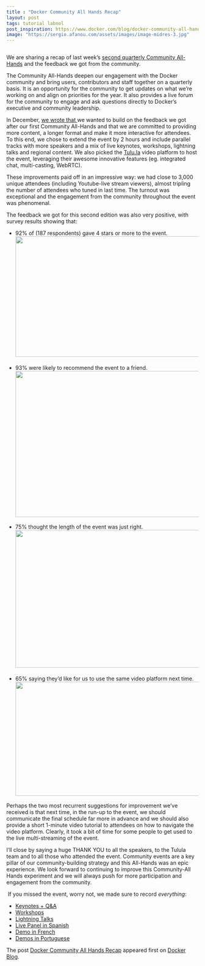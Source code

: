 ```yaml
---
title : "Docker Community All Hands Recap"
layout: post
tags: tutorial labnol
post_inspiration: https://www.docker.com/blog/docker-community-all-hands-recap/
image: "https://sergio.afanou.com/assets/images/image-midres-3.jpg"
---
```



<figure class="wp-block-image"><img src="https://lh5.googleusercontent.com/FSSFYnA6N1TQQY8is_HSjyYErBQjyF4POhKkobYkePYJxg-EErOZXuIDA02ggrKJpcegUg-Jw_WJt_84YTOa42SEHxT68LwToka4ExmjMyEn4ig0xZVawQ5KG0eVGxoOOm_CLSqH" alt=""/></figure>



<p>We are sharing a recap of last week&#8217;s <a href="https://events.docker.com/events/details/docker-docker-virtual-meetups-presents-docker-community-all-hands-2/">second quarterly Community All-Hands</a> and the feedback we got from the community.</p>



<p>The Community All-Hands deepen our engagement with the Docker community and bring users, contributors and staff together on a quarterly basis. It is an opportunity for the community to get updates on what we’re working on and align on priorities for the year. It also provides a live forum for the community to engage and ask questions directly to Docker’s executive and community leadership. </p>



<p>In December, <a href="https://www.docker.com/blog/connecting-with-the-docker-community-recap-of-our-first-community-all-hands/">we wrote that </a>we wanted to build on the feedback we got after our first Community All-Hands and that we are committed to providing more content, a longer format and make it more interactive for attendees. To this end, we chose to extend the event by 2 hours and include parallel tracks with more speakers and a mix of live keynotes, workshops, lightning talks and regional content. We also picked the <a href="http://tulul.la">Tulu.la</a> video platform to host the event, leveraging their awesome innovative features (eg. integrated chat, multi-casting, WebRTC).</p>



<p>These improvements paid off in an impressive way: we had close to 3,000 unique attendees (including Youtube-live stream viewers), almost tripling the number of attendees who tuned in last time. The turnout was exceptional and the engagement from the community throughout the event was phenomenal.</p>



<p>The feedback we got for this second edition was also very positive, with survey results showing that:</p>



<ul><li>92% of (187 respondents) gave 4 stars or more to the event.<img loading="lazy" width="624" height="316" src="https://lh4.googleusercontent.com/TKa7mMUzqlTdEe56_Zj-MRey4_ffMnVqQ7-vimBRgnKuQDeM46BOLIEwsVjybI2SLKXcZcv1vM1xmD15Ca6oXw6Bfpbm3YtFvKzsA4b-rsVaMvvRRJy81-NKDQXZi6qwlWd08fLO"><br><br></li><li>93% were likely to recommend the event to a friend.<img loading="lazy" width="624" height="383" src="https://lh5.googleusercontent.com/J9LFafvKQ9n6wrf8yagt9wCRv7jcJrvhaBN1j1lQlEPQCf_eUCMKj8JRTBKrQH5H2B2YwwXJ0BvJ61XfQn2rh8OC5-zZlhRx53G4r7FCnuHSulwvq4l0Tis7MgEkul0fq-_ZHyVY"><br></li></ul>



<ul><li>75% thought the length of the event was just right.<img loading="lazy" width="624" height="361" src="https://lh5.googleusercontent.com/V39pAjZB_aL3uPu4HYKRN7TLO5q_gNUBIsD3btjtCWGWUYAyRVnsRwX3ypc1VFzSGTFlhLqrzFtrxKqJg3gYoxg9GLWQMPqMXGOECpVyJ_akS64-D9BuT856rZ-U6tS7f087iSSB"><br><br></li><li>65% saying they’d like for us to use the same video platform next time.<img loading="lazy" width="624" height="299" src="https://lh3.googleusercontent.com/LLWE5YPAsUbieYe7-x6FWcqp4HIRDuG61E_mkhy9dtLZ_6IQ9MAyig3itu6CLA6HdC6siM4LSGkXy98x1ke8dxVzggf8N73Reuop-i1MlwUH8fuGuz1sEfyBgIvLEe4gOki3m3Vx"></li></ul>



<p>Perhaps the two most recurrent suggestions for improvement we’ve received is that next time, in the run-up to the event, we should communicate the final schedule far more in advance and we should also provide a short 1-minute video tutorial to attendees on how to navigate the video platform. Clearly, it took a bit of time for some people to get used to the live multi-streaming of the event.&nbsp;</p>



<p>I’ll close by saying a huge THANK YOU to all the speakers, to the Tulula team and to all those who attended the event. Community events are a key pillar of our community-building strategy and this All-Hands was an epic experience. We look forward to continuing to improve this Community-All Hands experiment and we will always push for more participation and engagement from the community.</p>



<p>&nbsp;If you missed the event, worry not, we made sure to record <em>everything</em>:&nbsp;</p>



<ul><li><a href="https://www.youtube.com/watch?v=eiv_R1G0OfE">Keynotes + Q&amp;A</a></li><li><a href="https://www.youtube.com/watch?v=De9FbkRvlnA">Workshops</a></li><li><a href="https://youtu.be/5v0_TukYfHk?t=4157">Lightning Talks</a></li><li><a href="https://www.youtube.com/watch?v=wC_atfecTjg">Live Panel in Spanish</a></li><li><a href="https://youtu.be/kVQ97ewUvp4">Demo in French</a></li><li><a href="https://www.youtube.com/watch?v=b_MdVHVi72c&amp;feature=youtu.be">Demos in Portuguese</a></li></ul>
<p>The post <a rel="nofollow" href="https://www.docker.com/blog/docker-community-all-hands-recap/">Docker Community All Hands Recap</a> appeared first on <a rel="nofollow" href="https://www.docker.com/blog">Docker Blog</a>.</p>
